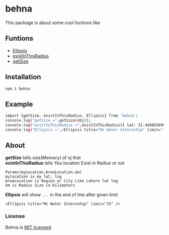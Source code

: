 # behna
This package is about some cool funtions like
## Funtions
-  [Ellipsis](#About)
-  [existInThisRadius](#About)
-  [getSize](#About)

## Installation 
```sh
npm i behna
```
## Example
```sh
import {getSize, existInThisRadius, Ellipsis} from 'behna';
console.log("getSize =",getSize(obj));
console.log("existInThisRadius =",existInThisRadius({ lat: 31.449865899999995, lng: 74.2968439 }, { lat: 31.5204, lng: 74.3587 }, 10));
console.log("Ellipsis =",<Ellipsis title="Ms Water Internship" limit="15" />);
```

## About
**getSize** tells size(Memory) of oj that <br>
**existInThisRadius** tells You location Exist in Radius or not 
```
Params(myLocation,AreaLocation,km)
mylocation is my lat, lng 
AreaLocation is Region or City Like Lahore lat lng
km is Radius Size in Kilimeters 
```
**Ellipsis** will show `...` in the end of line after given limit

```
<Ellipsis title="Ms Water Internship" limit="15" />
```

### License

Behna is [MIT licensed](./LICENSE).
